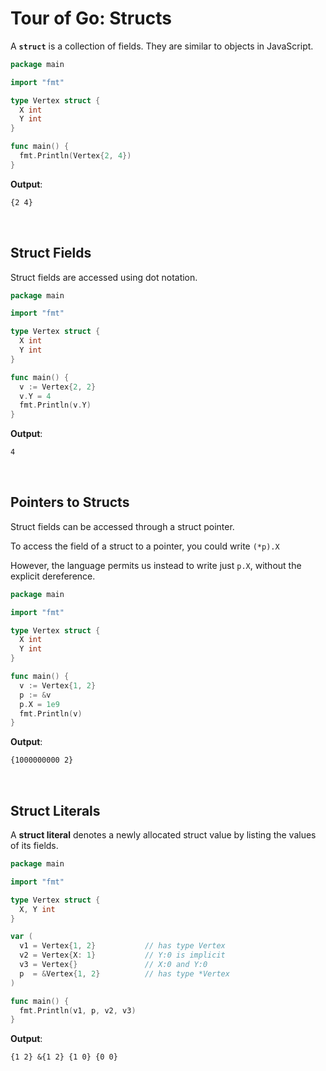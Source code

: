# Tour of Go: Structs

A **`struct`** is a collection of fields.
They are similar to objects in JavaScript.

```go
package main

import "fmt"

type Vertex struct {
  X int
  Y int
}

func main() {
  fmt.Println(Vertex{2, 4})
}
```

**Output**:

```txt
{2 4}
```

</br>

## Struct Fields

Struct fields are accessed using dot notation.

```go
package main

import "fmt"

type Vertex struct {
  X int
  Y int
}

func main() {
  v := Vertex{2, 2}
  v.Y = 4
  fmt.Println(v.Y)
}
```

**Output**:

```txt
4
```

</br>

## Pointers to Structs

Struct fields can be accessed through a struct pointer.

To access the field of a struct to a pointer, you  could write `(*p).X`

However, the language permits us instead to write just `p.X`, without the explicit dereference.

```go
package main

import "fmt"

type Vertex struct {
  X int
  Y int
}

func main() {
  v := Vertex{1, 2}
  p := &v
  p.X = 1e9
  fmt.Println(v)
}
```

**Output**:

```txt
{1000000000 2}
```

</br>

## Struct Literals

A **struct literal** denotes a newly allocated struct value by listing the values of its fields.

```go
package main

import "fmt"

type Vertex struct {
  X, Y int
}

var (
  v1 = Vertex{1, 2}           // has type Vertex
  v2 = Vertex{X: 1}           // Y:0 is implicit
  v3 = Vertex{}               // X:0 and Y:0
  p  = &Vertex{1, 2}          // has type *Vertex
)

func main() {
  fmt.Println(v1, p, v2, v3)
}
```

**Output**:

```txt
{1 2} &{1 2} {1 0} {0 0}
```
